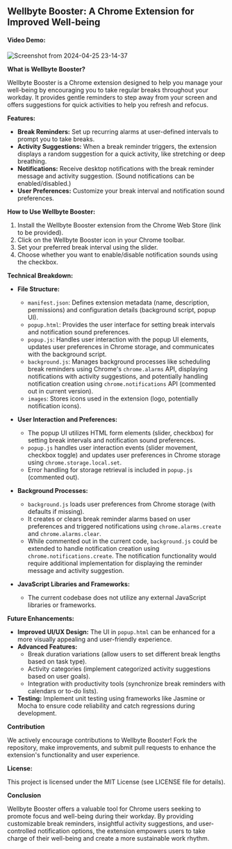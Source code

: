 ## Wellbyte Booster: A Chrome Extension for Improved Well-being

#### Video Demo: <URL HERE>

![Screenshot from 2024-04-25 23-14-37](https://github.com/basuabhirup/wellbyte-booster/assets/69730155/06fa8793-c957-4e33-be03-7e027ed7dadd)


**What is Wellbyte Booster?**

Wellbyte Booster is a Chrome extension designed to help you manage your well-being by encouraging you to take regular breaks throughout your workday. It provides gentle reminders to step away from your screen and offers suggestions for quick activities to help you refresh and refocus.

**Features:**

- **Break Reminders:** Set up recurring alarms at user-defined intervals to prompt you to take breaks.
- **Activity Suggestions:** When a break reminder triggers, the extension displays a random suggestion for a quick activity, like stretching or deep breathing.
- **Notifications:** Receive desktop notifications with the break reminder message and activity suggestion. (Sound notifications can be enabled/disabled.)
- **User Preferences:** Customize your break interval and notification sound preferences.

**How to Use Wellbyte Booster:**

1. Install the Wellbyte Booster extension from the Chrome Web Store (link to be provided).
2. Click on the Wellbyte Booster icon in your Chrome toolbar.
3. Set your preferred break interval using the slider.
4. Choose whether you want to enable/disable notification sounds using the checkbox.

**Technical Breakdown:**

- **File Structure:**

  - `manifest.json`: Defines extension metadata (name, description, permissions) and configuration details (background script, popup UI).
  - `popup.html`: Provides the user interface for setting break intervals and notification sound preferences.
  - `popup.js`: Handles user interaction with the popup UI elements, updates user preferences in Chrome storage, and communicates with the background script.
  - `background.js`: Manages background processes like scheduling break reminders using Chrome's `chrome.alarms` API, displaying notifications with activity suggestions, and potentially handling notification creation using `chrome.notifications` API (commented out in current version).
  - `images`: Stores icons used in the extension (logo, potentially notification icons).

- **User Interaction and Preferences:**

  - The popup UI utilizes HTML form elements (slider, checkbox) for setting break intervals and notification sound preferences.
  - `popup.js` handles user interaction events (slider movement, checkbox toggle) and updates user preferences in Chrome storage using `chrome.storage.local.set`.
  - Error handling for storage retrieval is included in `popup.js` (commented out).

- **Background Processes:**

  - `background.js` loads user preferences from Chrome storage (with defaults if missing).
  - It creates or clears break reminder alarms based on user preferences and triggered notifications using `chrome.alarms.create` and `chrome.alarms.clear`.
  - While commented out in the current code, `background.js` could be extended to handle notification creation using `chrome.notifications.create`. The notification functionality would require additional implementation for displaying the reminder message and activity suggestion.

- **JavaScript Libraries and Frameworks:**
  - The current codebase does not utilize any external JavaScript libraries or frameworks.

**Future Enhancements:**

- **Improved UI/UX Design:** The UI in `popup.html` can be enhanced for a more visually appealing and user-friendly experience.
- **Advanced Features:**
  - Break duration variations (allow users to set different break lengths based on task type).
  - Activity categories (implement categorized activity suggestions based on user goals).
  - Integration with productivity tools (synchronize break reminders with calendars or to-do lists).
- **Testing:** Implement unit testing using frameworks like Jasmine or Mocha to ensure code reliability and catch regressions during development.

**Contribution**

We actively encourage contributions to Wellbyte Booster! Fork the repository, make improvements, and submit pull requests to enhance the extension's functionality and user experience.

**License:**

This project is licensed under the MIT License (see LICENSE file for details).

**Conclusion**

Wellbyte Booster offers a valuable tool for Chrome users seeking to promote focus and well-being during their workday. By providing customizable break reminders, insightful activity suggestions, and user-controlled notification options, the extension empowers users to take charge of their well-being and create a more sustainable work rhythm.
